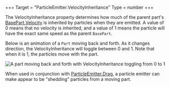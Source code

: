 +++
Target = "ParticleEmitter.VelocityInheritance"
Type = number
+++

The VelocityInheritance property determines how much of the parent part's [BasePart.Velocity](https://developer.roblox.com/api-reference/property/BasePart/Velocity) is inherited by particles when they are emitted. A value of 0 means that no velocity is inherited, and a value of 1 means the particle will have the exact same speed as the parent `BasePart`.Below is an animation of a `Part` moving back and forth. As it changes direction, the VelocityInheritance will toggle between 0 and 1. Note that when it is 1, the particles move with the part.![A part moving back and forth with VelocityInheritance toggling from 0 to 1][1]When used in conjunction with [ParticleEmitter.Drag](https://developer.roblox.com/api-reference/property/ParticleEmitter/Drag), a particle emitter can make appear to be "shedding" particles from a moving part.[1]: https://developer.roblox.com/assets/blt6b88061023429950/ParticleEmitter_VelocityInheritance.gif